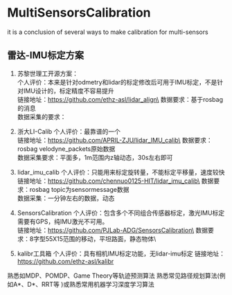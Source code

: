 # MultiSensorsCalibration
it is a conclusion of several ways to make calibration for multi-sensors
## 雷达-IMU标定方案
1. 苏黎世理工开源方案：\
  个人评价：本来是针对odmetry和lidar的标定修改后可用于IMU标定，不是针对IMU设计的，标定精度不容易提升\
  链接地址：https://github.com/ethz-asl/lidar_align\
  数据要求：基于rosbag的消息\
  数据采集的要求：

2. 浙大LI-Calib
  个人评价：最靠谱的一个\
  链接地址：https://github.com/APRIL-ZJU/lidar_IMU_calib\
  数据要求：rosbag velodyne_packets原始数据\
  数据采集要求：平面多，1m范围内z轴动态，30s左右即可

3. lidar_imu_calib
 个人评价：只能用来标定旋转量，不能标定平移量，速度较快\
 链接地址：https://github.com/chennuo0125-HIT/lidar_imu_calib\
 数据要求：rosbag topic为sensormessage数据\
 数据采集：一分钟左右的数据，动态

4. SensorsCalibration
 个人评价：包含多个不同组合传感器标定，激光IMU标定需要有GPS，纯IMU激光不可用。\
 链接地址：https://github.com/PJLab-ADG/SensorsCalibration\
 数据要求：8字型55X15范围的移动，平坦路面，静态物体\

5. kalibr工具箱
 个人评价：具有相机IMU标定功能，无lidar-imu标定
 链接地址：https://github.com/ethz-asl/kalibr

熟悉如MDP、POMDP、Game Theory等轨迹预测算法
熟悉常见路径规划算法(例如A*、D*、RRT等 )或熟悉常用机器学习深度学习算法
